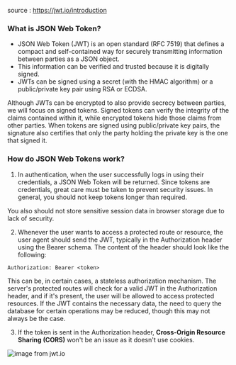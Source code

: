 source  : https://jwt.io/introduction

### What is JSON Web Token?
* JSON Web Token (JWT) is an open standard (RFC 7519) that defines a compact and self-contained way for securely transmitting information between parties as a JSON object. 
* This information can be verified and trusted because it is digitally signed. 
* JWTs can be signed using a secret (with the HMAC algorithm) or a public/private key pair using RSA or ECDSA.

Although JWTs can be encrypted to also provide secrecy between parties, we will focus on signed tokens. Signed tokens can verify the integrity of the claims contained within it, while encrypted tokens hide those claims from other parties. When tokens are signed using public/private key pairs, the signature also certifies that only the party holding the private key is the one that signed it.

### How do JSON Web Tokens work?
1. In authentication, when the user successfully logs in using their credentials, a JSON Web Token will be returned. Since tokens are credentials, great care must be taken to prevent security issues. In general, you should not keep tokens longer than required.

You also should not store sensitive session data in browser storage due to lack of security.

2. Whenever the user wants to access a protected route or resource, the user agent should send the JWT, typically in the Authorization header using the Bearer schema. The content of the header should look like the following:

```Authorization: Bearer <token>```

This can be, in certain cases, a stateless authorization mechanism. The server's protected routes will check for a valid JWT in the Authorization header, and if it's present, the user will be allowed to access protected resources. If the JWT contains the necessary data, the need to query the database for certain operations may be reduced, though this may not always be the case.

3. If the token is sent in the Authorization header, **Cross-Origin Resource Sharing (CORS)** won't be an issue as it doesn't use cookies.

![image from jwt.io](https://cdn2.auth0.com/docs/media/articles/api-auth/client-credentials-grant.png)
